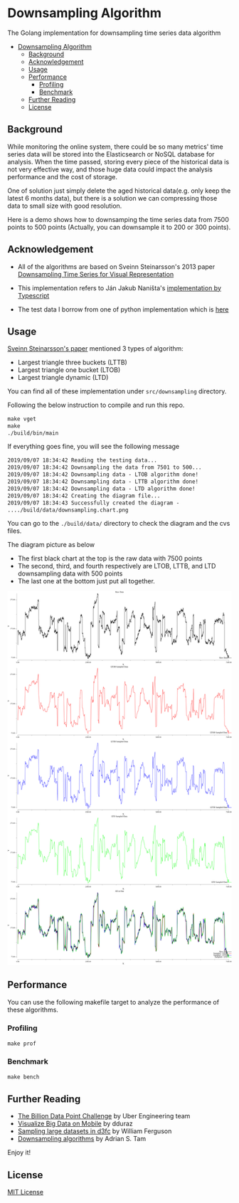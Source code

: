 # Downsampling Algorithm

The Golang implementation for downsampling time series data algorithm 

- [Downsampling Algorithm](#downsampling-algorithm)
  - [Background](#background)
  - [Acknowledgement](#acknowledgement)
  - [Usage](#usage)
  - [Performance](#performance)
    - [Profiling](#profiling)
    - [Benchmark](#benchmark)
  - [Further Reading](#further-reading)
  - [License](#license)

## Background

While monitoring the online system, there could be so many metrics' time series data will be stored into the Elasticsearch or NoSQL database for analysis. When the time passed, storing every piece of the historical data is not very effective way, and those huge data could impact the analysis performance and the cost of storage.

One of solution just simply delete the aged historical data(e.g. only keep the latest 6 months data), but there is a solution we can compressing those data to small size with good resolution. 

Here is a demo shows how to downsamping the time series data from 7500 points to 500 points (Actually, you can downsample it to 200 or 300 points).

## Acknowledgement

- All of the algorithms are based on Sveinn Steinarsson's 2013 paper [Downsampling Time Series for Visual Representation]( 
https://skemman.is/bitstream/1946/15343/3/SS_MSthesis.pdf)

- This implementation refers to Ján Jakub Naništa's [implementation by Typescript](https://github.com/janjakubnanista/downsample)

- The test data I borrow from one of python implementation which is [here](https://github.com/devoxi/lttb-py/)


## Usage

[Sveinn Steinarsson's paper]( 
https://skemman.is/bitstream/1946/15343/3/SS_MSthesis.pdf) mentioned 3 types of algorithm:

- Largest triangle three buckets (LTTB)
- Largest triangle one bucket (LTOB)
- Largest triangle dynamic (LTD)

You can find all of these implementation under `src/downsampling` directory.


Following the below instruction to compile and run this repo.

```
make vget 
make 
./build/bin/main
```

If everything goes fine, you will see the following message

```
2019/09/07 18:34:42 Reading the testing data...
2019/09/07 18:34:42 Downsampling the data from 7501 to 500...
2019/09/07 18:34:42 Downsampling data - LTOB algorithm done!
2019/09/07 18:34:42 Downsampling data - LTTB algorithm done!
2019/09/07 18:34:42 Downsampling data - LTD algorithm done!
2019/09/07 18:34:42 Creating the diagram file...
2019/09/07 18:34:43 Successfully created the diagram - ..../build/data/downsampling.chart.png
```

You can go to the `./build/data/` directory to check the diagram and the cvs files.

The diagram picture as below
- The first black chart at the top is the raw data with 7500 points
- The second, third, and fourth respectively are LTOB, LTTB, and LTD downsampling data with 500 points
- The last one at the bottom just put all together.

![](./data/downsampling.chart.png?raw=true)

## Performance

You can use the following makefile target to analyze the performance of these algorithms.

### Profiling

```
make prof
```

### Benchmark

```
make bench
```

## Further Reading

* [The Billion Data Point Challenge](https://eng.uber.com/billion-data-point-challenge/) by Uber Engineering team
* [Visualize Big Data on Mobile](http://dduraz.com/2019/04/26/data-visualization-mobile/) by dduraz
* [Sampling large datasets in d3fc](http://blog.scottlogic.com/2015/11/16/sampling-large-data-in-d3fc.html) by William Ferguson
* [Downsampling algorithms](http://www.adrian.idv.hk/2018-01-24-downsample/) by Adrian S. Tam


Enjoy it!

## License

[MIT License](./LICENSE)